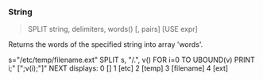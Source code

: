 ### String

> SPLIT string, delimiters, words() [, pairs] [USE expr]

Returns the words of the specified string into array 'words'.


s="/etc/temp/filename.ext"
SPLIT s, "/.", v()
FOR i=0 TO UBOUND(v)
  PRINT i;" [";v(i);"]"
NEXT
displays:
0 []
1 [etc]
2 [temp]
3 [filename]
4 [ext]

